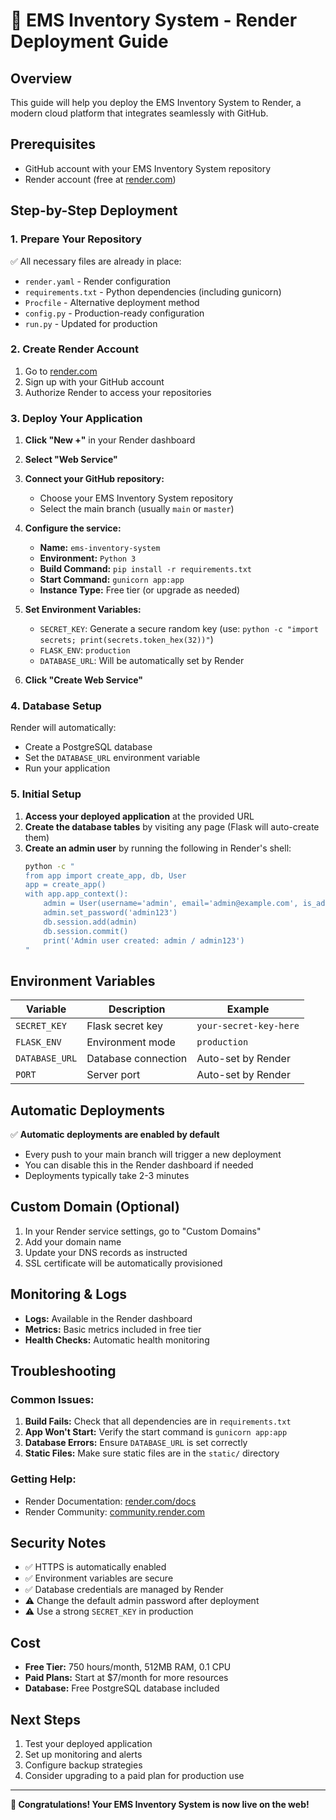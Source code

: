 # 🚀 EMS Inventory System - Render Deployment Guide

## Overview
This guide will help you deploy the EMS Inventory System to Render, a modern cloud platform that integrates seamlessly with GitHub.

## Prerequisites
- GitHub account with your EMS Inventory System repository
- Render account (free at [render.com](https://render.com))

## Step-by-Step Deployment

### 1. Prepare Your Repository
✅ All necessary files are already in place:
- `render.yaml` - Render configuration
- `requirements.txt` - Python dependencies (including gunicorn)
- `Procfile` - Alternative deployment method
- `config.py` - Production-ready configuration
- `run.py` - Updated for production

### 2. Create Render Account
1. Go to [render.com](https://render.com)
2. Sign up with your GitHub account
3. Authorize Render to access your repositories

### 3. Deploy Your Application
1. **Click "New +"** in your Render dashboard
2. **Select "Web Service"**
3. **Connect your GitHub repository:**
   - Choose your EMS Inventory System repository
   - Select the main branch (usually `main` or `master`)

4. **Configure the service:**
   - **Name:** `ems-inventory-system`
   - **Environment:** `Python 3`
   - **Build Command:** `pip install -r requirements.txt`
   - **Start Command:** `gunicorn app:app`
   - **Instance Type:** Free tier (or upgrade as needed)

5. **Set Environment Variables:**
   - `SECRET_KEY`: Generate a secure random key (use: `python -c "import secrets; print(secrets.token_hex(32))"`)
   - `FLASK_ENV`: `production`
   - `DATABASE_URL`: Will be automatically set by Render

6. **Click "Create Web Service"**

### 4. Database Setup
Render will automatically:
- Create a PostgreSQL database
- Set the `DATABASE_URL` environment variable
- Run your application

### 5. Initial Setup
1. **Access your deployed application** at the provided URL
2. **Create the database tables** by visiting any page (Flask will auto-create them)
3. **Create an admin user** by running the following in Render's shell:
   ```bash
   python -c "
   from app import create_app, db, User
   app = create_app()
   with app.app_context():
       admin = User(username='admin', email='admin@example.com', is_admin=True)
       admin.set_password('admin123')
       db.session.add(admin)
       db.session.commit()
       print('Admin user created: admin / admin123')
   "
   ```

## Environment Variables

| Variable | Description | Example |
|----------|-------------|---------|
| `SECRET_KEY` | Flask secret key | `your-secret-key-here` |
| `FLASK_ENV` | Environment mode | `production` |
| `DATABASE_URL` | Database connection | Auto-set by Render |
| `PORT` | Server port | Auto-set by Render |

## Automatic Deployments
✅ **Automatic deployments are enabled by default**
- Every push to your main branch will trigger a new deployment
- You can disable this in the Render dashboard if needed
- Deployments typically take 2-3 minutes

## Custom Domain (Optional)
1. In your Render service settings, go to "Custom Domains"
2. Add your domain name
3. Update your DNS records as instructed
4. SSL certificate will be automatically provisioned

## Monitoring & Logs
- **Logs:** Available in the Render dashboard
- **Metrics:** Basic metrics included in free tier
- **Health Checks:** Automatic health monitoring

## Troubleshooting

### Common Issues:
1. **Build Fails:** Check that all dependencies are in `requirements.txt`
2. **App Won't Start:** Verify the start command is `gunicorn app:app`
3. **Database Errors:** Ensure `DATABASE_URL` is set correctly
4. **Static Files:** Make sure static files are in the `static/` directory

### Getting Help:
- Render Documentation: [render.com/docs](https://render.com/docs)
- Render Community: [community.render.com](https://community.render.com)

## Security Notes
- ✅ HTTPS is automatically enabled
- ✅ Environment variables are secure
- ✅ Database credentials are managed by Render
- ⚠️ Change the default admin password after deployment
- ⚠️ Use a strong `SECRET_KEY` in production

## Cost
- **Free Tier:** 750 hours/month, 512MB RAM, 0.1 CPU
- **Paid Plans:** Start at $7/month for more resources
- **Database:** Free PostgreSQL database included

## Next Steps
1. Test your deployed application
2. Set up monitoring and alerts
3. Configure backup strategies
4. Consider upgrading to a paid plan for production use

---

**🎉 Congratulations! Your EMS Inventory System is now live on the web!**
